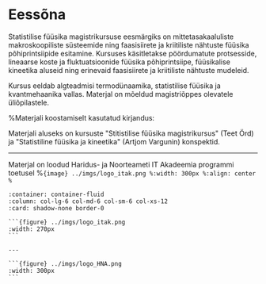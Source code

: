 # Eessõna

Statistilise füüsika magistrikursuse eesmärgiks on mittetasakaaluliste makroskoopiliste süsteemide ning faasisiirete ja kriitiliste nähtuste füüsika põhiprintsiipide esitamine. Kursuses käsitletakse pöördumatute protsesside, lineaarse koste ja fluktuatsioonide füüsika põhiprintsiipe, füüsikalise kineetika aluseid ning erinevaid faasisiirete ja kriitiliste nähtuste mudeleid.

Kursus eeldab algteadmisi termodünaamika, statistilise füüsika ja kvantmehaanika vallas. Materjal on mõeldud magistriõppes olevatele üliõpilastele. 

%Materjali koostamiselt kasutatud kirjandus:

Materjali aluseks on kursuste "Stitistilise füüsika magistrikursus" (Teet Örd) ja "Statistiline füüsika ja kineetika" (Artjom Vargunin) konspektid. 

---
Materjal on loodud Haridus- ja Noorteameti IT Akadeemia programmi toetusel
%```{image} ../imgs/logo_itak.png
%:width: 300px
%:align: center
%```

````{panels}
:container: container-fluid 
:column: col-lg-6 col-md-6 col-sm-6 col-xs-12 
:card: shadow-none border-0

```{figure} ../imgs/logo_itak.png
:width: 270px
```

---

```{figure} ../imgs/logo_HNA.png
:width: 300px
```

````